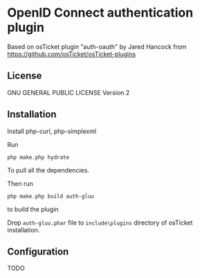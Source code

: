 # OpenID Connect authentication plugin
Based on osTicket plugin "auth-oauth" by Jared Hancock from https://github.com/osTicket/osTicket-plugins

## License
GNU GENERAL PUBLIC LICENSE Version 2

## Installation

Install php-curl, php-simplexml

Run
```
php make.php hydrate
```

To pull all the dependencies.

Then run
```
php make.php build auth-gluu
```
to build the plugin

Drop `auth-gluu.phar` file to `include\plugins` directory of osTicket installation.

## Configuration

TODO
